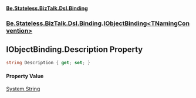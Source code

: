 #### [Be.Stateless.BizTalk.Dsl.Binding](README.md 'README')
### [Be.Stateless.BizTalk.Dsl.Binding](Be.Stateless.BizTalk.Dsl.Binding.md 'Be.Stateless.BizTalk.Dsl.Binding').[IObjectBinding&lt;TNamingConvention&gt;](IObjectBinding_TNamingConvention_.md 'Be.Stateless.BizTalk.Dsl.Binding.IObjectBinding<TNamingConvention>')

## IObjectBinding<TNamingConvention>.Description Property

```csharp
string Description { get; set; }
```

#### Property Value
[System.String](https://docs.microsoft.com/en-us/dotnet/api/System.String 'System.String')